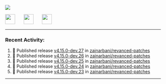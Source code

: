 <p align="left">
  <!-- Typing SVG by DenverCoder1 - https://github.com/DenverCoder1/readme-typing-svg -->
  <a href="https://github.com/DenverCoder1/readme-typing-svg">
    <img src="https://readme-typing-svg.demolab.com/?lines=Hello%2E%2E%2E;Im%20Zain;&font=Fira%20Code&center=false&width=440&height=45&color=00FFFF&vCenter=true&pause=1000&size=22" /></a>
</p>

<p align="left">
  <a href="https://www.youtube.com/@zainarbani"><img width="32px" src="https://www.freeiconspng.com/uploads/youtube-subscribe-png-youtube-subscribe-to-5.png"/></a>
  &#8287;&#8287;&#8287;&#8287;&#8287;
  <a href="https://discord.com/invite/4dMPpvKm"><img width="32px" src="https://www.freeiconspng.com/uploads/discord-icon-7.png"/></a>
  &#8287;&#8287;&#8287;&#8287;&#8287;
  <a href="https://t.me/AnotherZain"><img width="32px" src="https://www.freeiconspng.com/uploads/telegram-icon-1.png"></a>
</p>

---

<h3>Recent Activity:</h3>

<!-- https://github.com/jamesgeorge007/github-activity-readme -->
<!--START_SECTION:activity-->
1. 🚀 Published release [v4.15.0-dev.27](https://github.com/zainarbani/revanced-patches/releases/tag/v4.15.0-dev.27) in [zainarbani/revanced-patches](https://github.com/zainarbani/revanced-patches)
2. 🚀 Published release [v4.15.0-dev.26](https://github.com/zainarbani/revanced-patches/releases/tag/v4.15.0-dev.26) in [zainarbani/revanced-patches](https://github.com/zainarbani/revanced-patches)
3. 🚀 Published release [v4.15.0-dev.25](https://github.com/zainarbani/revanced-patches/releases/tag/v4.15.0-dev.25) in [zainarbani/revanced-patches](https://github.com/zainarbani/revanced-patches)
4. 🚀 Published release [v4.15.0-dev.24](https://github.com/zainarbani/revanced-patches/releases/tag/v4.15.0-dev.24) in [zainarbani/revanced-patches](https://github.com/zainarbani/revanced-patches)
5. 🚀 Published release [v4.15.0-dev.23](https://github.com/zainarbani/revanced-patches/releases/tag/v4.15.0-dev.23) in [zainarbani/revanced-patches](https://github.com/zainarbani/revanced-patches)
<!--END_SECTION:activity-->

---
